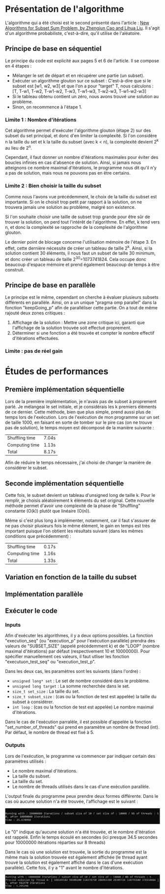 # Présentation de l'algorithme
L'algorithme qui a été choisi est le second présenté dans l'article : [New Algorithms for Subset Sum Problem, by Zhengjun Cao and Lihua Liu](https://arxiv.org/pdf/1807.02611.pdf).
Il s'agit d'un algorithme probabiliste, c'est-à-dire, qu'il utilise de l'aléatoire.
## Principe de base en séquentiel
Le principe du code est explicité aux pages 5 et 6 de l'article. Il se compose en 4 étapes :
- Mélanger le set de départ et en récupérer une partie (un subset).
- Exécuter un algorithme glouton sur ce subset : C'est-à-dire que si le subset est [w1, w2, w3] et que l'on a pour "target" T, nous calculons : [T, T-w1, T-w2, T-w1-w2, T-w3, T-w1-w3, T-w2-w3, T-w1-w2-w3]
- Si le tableau obtenu contient un zéro, nous avons trouvé une solution au problème.
- Sinon, on recommence à l'étape 1.

### Limite 1 : Nombre d'itérations
Cet algorithme permet d'exécuter l'algorithme glouton (étape 2) sur des subset du set principal, et donc d'en limiter la complexité. Si l'on considère n la taille du set et k la taille du subset (avec k < n), la complexité devient 2<sup>k</sup> au lieu de 2<sup>n</sup>.

Cependant, il faut donner un nombre d'itérations maximales pour éviter des boucles infinies en cas d'absence de solution. Ainsi, si jamais nous atteignons ce nombre maximal d'itérations, le programme nous dit qu'il n'y a pas de solution, mais nous ne pouvons pas en être certains.

### Limite 2 : Bien choisir la taille du subset
Comme nous l'avons vue précédemment, le choix de la taille du subset est importante. Si on le choisit trop petit par rapport à la solution, on ne trouvera jamais une solution au problème, malgré son existence.

Si l'on souhaite choisir une taille de subset trop grande pour être sûr de trouver la solution, on perd tout l'intérêt de l'algorithme. En effet, k tend vers n, et donc la complexité se rapproche de la complexité de l'algorithme glouton.

Le dernier point de blocage concerne l'utilisation mémoire de l'étape 3. En effet, cette dernière nécessite de créer un tableau de taille 2<sup>k</sup>. Ainsi, si la solution contient 30 éléments, il nous faut un subset de taille 30 minimum, et donc créer un tableau de taille 2<sup>30</sup>=1073741824. Cela occupe donc beaucoup d'espace mémoire et prend également beaucoup de temps à être construit.

## Principe de base en parallèle
Le principe est le même, cependant on cherche à évaluer plusieurs subsets différents en parallèle.
Ainsi, on a un unique "pragma omp parallel" dans la fonction "keepGoing_p" afin de paralléliser cette partie. On a tout de même rajouté deux zones critiques :
1) Affichage de la solution : Mettre une zone critique ici, garanti que l'affichage de la solution trouvée soit effectué proprement.
2) Déterminer si une fonction a été trouvée et compter le nombre effectif d'itérations effectuées. 

### Limite : pas de réel gain

# Études de performances
## Première implémentation séquentielle
Lors de la première implémentation, je n'avais pas de subset à proprement parlé. Je mélangeai le set initiale, et je considérais les k premiers éléments de ce dernier. Cette méthode, bien que plus simple, prend aussi plus de temps lors de l'exécution.
Lors de l'exécution de mon programme sur un set de taille 1000, en faisant en sorte de tomber sur le pire cas (on ne trouve pas de solution), le temps moyen est décomposé de la manière suivante :

|||
| :--------------- |:---------------:|
|Shuffling time   | 7.04s |
|Computing time   | 1.13s |
|Total | 8.17s|

Afin de réduire le temps nécessaire, j'ai choisi de changer la manière de considérer le subset.
## Seconde implémentation séquentielle
Cette fois, le subset devient un tableau d'unsigned long de taille k. Pour le remplir, je choisis aléatoirement k éléments du set original.
Cette nouvelle méthode permet d'avoir une complexité de la phase de "Shuffling" constante (O(k)) plutôt que linéaire (O(n)).

Même si c'est plus long à implémenter, notamment, car il faut s'assurer de ne pas choisir plusieurs fois le même élément, le gain en temps est très important puisque l'on obtient les résultats suivant (dans les mêmes conditions que précédemment) :

|||
| :--------------- |:---------------:|
|Shuffling time   | 0.17s |
|Computing time   | 1.16s |
|Total | 1.33s|

## Variation en fonction de la taille du subset

## Implémentation parallèle

## Exécuter le code
### Inputs
Afin d'exécuter les algorithmes, il y a deux options possibles. La fonction "execution_seq" (ou "execution_p" pour l'exécution parallèle) prendra des valeurs de "SUBSET_SIZE" (appelé précédemment k) et de "LOOP" (nombre maximal d'itérations) par défaut (respectivement 10 et 10000000).
Pour spécifier manuellement ces valeurs, il faut utliser les fonction "executuon_test_seq" ou "execution_test_p".

Dans les deux cas, les paramètres sont les suivants (dans l'ordre) :
- ```unsigned long* set``` : Le set de nombre considéré dans le problème.
- ```unsigned long target``` : La somme recherchée dans le set.
- ```size_t set_size``` : La taille du set.
- ```size_t subset_size``` : (cas ou la fonction de test est appelée) la taille du subset à considérer.
- ```int loop``` : (cas ou la fonction de test est appelée) Le nombre maximal d'itérations.

Dans le cas de l'exécution parralèle, il est possible d'appelée la fonction "set_number_of_threads" qui prend en paramètre un nombre de thread (int). Par défaut, le nombre de thread est fixé à 5.

### Outputs

Lors de l'exécution, le programme va commencer par indiquer certain des paramètres utilisés :
- Le nombre maximal d'itérations.
- La taille du subset.
- La taille du set.
- Le nombre de threads utilisés dans le cas d'une exécution parallèle.

L'output finale du programme peux prendre deux formes différente. Dans le cas où aucune solution n'a été trouvée, l'affichage est le suivant :

![Exemple of failed execution](./images/failed_exemple.png)

Le "0" indique qu'aucune solution n'a été trouvée, et le nombre d'itération est rappelé.
Enfin le temps écoulé en secondes (ici presque 34.5 secondes pour 10000000 itérations réparties sur 8 threads)

Dans le cas où une solution est trouvée, la sortie du programme est la même mais la solution trouvée est également affichée (le thread ayant trouvé la solution est également affiché dans le cas d'une exécution parallèle).
Cette fois, il y a "1" avant le nombre d'itérations.

![Exemple of good execution](./images/good_exemple.png)